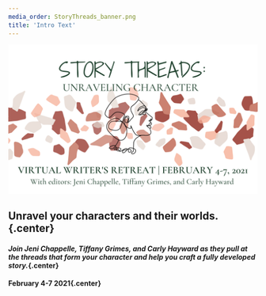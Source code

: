 ```yaml
---
media_order: StoryThreads_banner.png
title: 'Intro Text'
---
```


![Story Threads Logo](StoryThreads_banner.png)

## Unravel your characters and their worlds.{.center}

#### _Join Jeni Chappelle, Tiffany Grimes, and Carly Hayward as they pull at the threads that form your character and help you craft a fully developed story._{.center}

#### February 4-7 2021{.center}